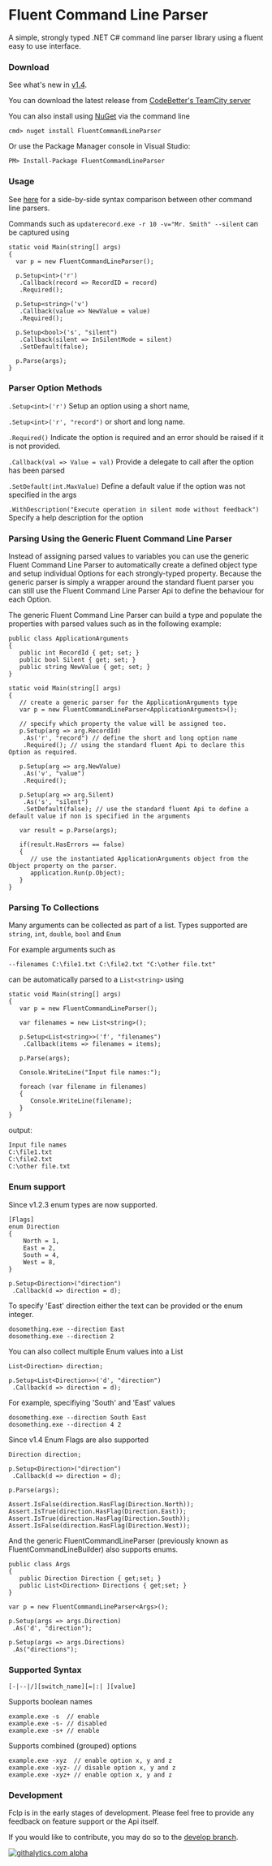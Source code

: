 Fluent Command Line Parser
==========================
A simple, strongly typed .NET C# command line parser library using a fluent easy to use interface.
### Download

See what's new in [v1.4](https://github.com/fclp/fluent-command-line-parser/wiki/Roadmap).

You can download the latest release from [CodeBetter's TeamCity server](http://teamcity.codebetter.com/project.html?projectId=project314)

You can also install using [NuGet](http://nuget.org/packages/FluentCommandLineParser/) via the command line
```
cmd> nuget install FluentCommandLineParser
```
Or use the Package Manager console in Visual Studio:
```
PM> Install-Package FluentCommandLineParser
```

### Usage
See [here](https://github.com/fclp/fluent-command-line-parser/wiki/So,-how-does-FCLP-compare-to-other-parsers%3F) for a side-by-side syntax comparison between other command line parsers.

Commands such as `updaterecord.exe -r 10 -v="Mr. Smith" --silent` can be captured using
```
static void Main(string[] args)
{
  var p = new FluentCommandLineParser();

  p.Setup<int>('r')
   .Callback(record => RecordID = record)
   .Required();

  p.Setup<string>('v')
   .Callback(value => NewValue = value)
   .Required();

  p.Setup<bool>('s', "silent")
   .Callback(silent => InSilentMode = silent)
   .SetDefault(false);

  p.Parse(args);
}
```
### Parser Option Methods

`.Setup<int>('r')` Setup an option using a short name, 

`.Setup<int>('r', "record")` or short and long name.

`.Required()` Indicate the option is required and an error should be raised if it is not provided.

`.Callback(val => Value = val)` Provide a delegate to call after the option has been parsed

`.SetDefault(int.MaxValue)` Define a default value if the option was not specified in the args

`.WithDescription("Execute operation in silent mode without feedback")` Specify a help description for the option

### Parsing Using the Generic Fluent Command Line Parser

Instead of assigning parsed values to variables you can use the generic Fluent Command Line Parser to automatically create a defined object type and setup individual Options for each strongly-typed property. Because the generic parser is simply a wrapper around the standard fluent parser you can still use the Fluent Command Line Parser Api to define the behaviour for each Option.

The generic Fluent Command Line Parser can build a type and populate the properties with parsed values such as in the following example: 
```
public class ApplicationArguments
{
   public int RecordId { get; set; }
   public bool Silent { get; set; }
   public string NewValue { get; set; }
}

static void Main(string[] args)
{
   // create a generic parser for the ApplicationArguments type
   var p = new FluentCommandLineParser<ApplicationArguments>();

   // specify which property the value will be assigned too.
   p.Setup(arg => arg.RecordId)
    .As('r', "record") // define the short and long option name
    .Required(); // using the standard fluent Api to declare this Option as required.

   p.Setup(arg => arg.NewValue)
    .As('v', "value")
    .Required();

   p.Setup(arg => arg.Silent)
    .As('s', "silent")
    .SetDefault(false); // use the standard fluent Api to define a default value if non is specified in the arguments

   var result = p.Parse(args);

   if(result.HasErrors == false)
   {
      // use the instantiated ApplicationArguments object from the Object property on the parser.
      application.Run(p.Object);
   }
}
```

### Parsing To Collections

Many arguments can be collected as part of a list. Types supported are `string`, `int`, `double`, `bool` and `Enum`

For example arguments such as

`--filenames C:\file1.txt C:\file2.txt "C:\other file.txt"`

can be automatically parsed to a `List<string>` using
```
static void Main(string[] args)
{
   var p = new FluentCommandLineParser();

   var filenames = new List<string>();

   p.Setup<List<string>>('f', "filenames")
    .Callback(items => filenames = items);

   p.Parse(args);

   Console.WriteLine("Input file names:");

   foreach (var filename in filenames)
   {
      Console.WriteLine(filename);
   }
}
```
output:
```
Input file names
C:\file1.txt
C:\file2.txt
C:\other file.txt
```
### Enum support
Since v1.2.3 enum types are now supported. 
```
[Flags]
enum Direction
{
	North = 1,
	East = 2,
	South = 4,
	West = 8,
}
```
```
p.Setup<Direction>("direction")
 .Callback(d => direction = d);
```
To specify 'East' direction either the text can be provided or the enum integer.
```
dosomething.exe --direction East
dosomething.exe --direction 2
```

You can also collect multiple Enum values into a List<TEnum>
```
List<Direction> direction;

p.Setup<List<Direction>>('d', "direction")
 .Callback(d => direction = d);
```
For example, specifiying 'South' and 'East' values
```
dosomething.exe --direction South East
dosomething.exe --direction 4 2
```

Since v1.4 Enum Flags are also supported
```
Direction direction;

p.Setup<Direction>("direction")
 .Callback(d => direction = d);

p.Parse(args);

Assert.IsFalse(direction.HasFlag(Direction.North));
Assert.IsTrue(direction.HasFlag(Direction.East));
Assert.IsTrue(direction.HasFlag(Direction.South));
Assert.IsFalse(direction.HasFlag(Direction.West));
```

And the generic FluentCommandLineParser<T> (previously known as FluentCommandLineBuilder) also supports enums.

```
public class Args
{
   public Direction Direction { get;set; }
   public List<Direction> Directions { get;set; }
}
```
```
var p = new FluentCommandLineParser<Args>();

p.Setup(args => args.Direction)
 .As('d', "direction");

p.Setup(args => args.Directions)
 .As("directions");
```
### Supported Syntax
`[-|--|/][switch_name][=|:| ][value]`

Supports boolean names
```
example.exe -s  // enable
example.exe -s- // disabled
example.exe -s+ // enable
```
Supports combined (grouped) options
```
example.exe -xyz  // enable option x, y and z
example.exe -xyz- // disable option x, y and z
example.exe -xyz+ // enable option x, y and z
```
### Development
Fclp is in the early stages of development. Please feel free to provide any feedback on feature support or the Api itself.

If you would like to contribute, you may do so to the [develop branch](https://github.com/fclp/fluent-command-line-parser/tree/develop).

[![githalytics.com alpha](https://cruel-carlota.pagodabox.com/cbcae8086524a79bd8779e37b579a244 "githalytics.com")](http://githalytics.com/fclp/fluent-command-line-parser)
